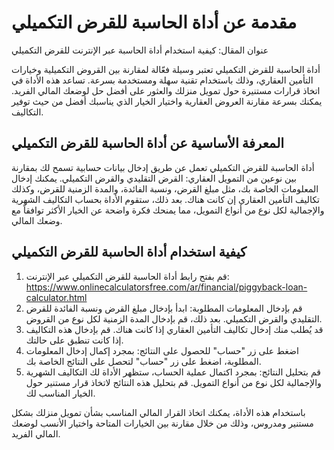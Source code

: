 مقدمة عن أداة الحاسبة للقرض التكميلي
====================================

عنوان المقال: كيفية استخدام أداة الحاسبة عبر الإنترنت للقرض التكميلي

أداة الحاسبة للقرض التكميلي تعتبر وسيلة فعّالة لمقارنة بين القروض التكميلية وخيارات التأمين العقاري، وذلك باستخدام تقنية سهلة ومستخدمة بسرعة. تساعد هذه الأداة في اتخاذ قرارات مستنيرة حول تمويل منزلك والعثور على أفضل حل لوضعك المالي الفريد. يمكنك بسرعة مقارنة العروض العقارية واختيار الخيار الذي يناسبك أفضل من حيث توفير التكاليف.

المعرفة الأساسية عن أداة الحاسبة للقرض التكميلي
-----------------------------------------------

أداة الحاسبة للقرض التكميلي تعمل عن طريق إدخال بيانات حسابية تسمح لك بمقارنة بين نوعين من التمويل العقاري: القرض التقليدي والقرض التكميلي. يمكنك إدخال المعلومات الخاصة بك، مثل مبلغ القرض، ونسبة الفائدة، والمدة الزمنية للقرض، وكذلك تكاليف التأمين العقاري إن كانت هناك. بعد ذلك، ستقوم الأداة بحساب التكاليف الشهرية والإجمالية لكل نوع من أنواع التمويل، مما يمنحك فكرة واضحة عن الخيار الأكثر توافقاً مع وضعك المالي.

كيفية استخدام أداة الحاسبة للقرض التكميلي
-----------------------------------------

1. قم بفتح رابط أداة الحاسبة للقرض التكميلي عبر الإنترنت: <https://www.onlinecalculatorsfree.com/ar/financial/piggyback-loan-calculator.html>
2. قم بإدخال المعلومات المطلوبة: ابدأ بإدخال مبلغ القرض ونسبة الفائدة للقرض التقليدي والقرض التكميلي. بعد ذلك، قم بإدخال المدة الزمنية لكل نوع من القروض.
3. قد يُطلب منك إدخال تكاليف التأمين العقاري إذا كانت هناك. قم بإدخال هذه التكاليف إذا كانت تنطبق على حالتك.
4. اضغط على زر "حساب" للحصول على النتائج: بمجرد إكمال إدخال المعلومات المطلوبة، اضغط على زر "حساب" لتحصل على النتائج الخاصة بك.
5. قم بتحليل النتائج: بمجرد اكتمال عملية الحساب، ستظهر الأداة لك التكاليف الشهرية والإجمالية لكل نوع من أنواع التمويل. قم بتحليل هذه النتائج لاتخاذ قرار مستنير حول الخيار المناسب لك.

باستخدام هذه الأداة، يمكنك اتخاذ القرار المالي المناسب بشأن تمويل منزلك بشكل مستنير ومدروس، وذلك من خلال مقارنة بين الخيارات المتاحة واختيار الأنسب لوضعك المالي الفريد.